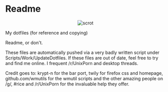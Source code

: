 Readme
========

<p align="center">
  <img src="http://a.pomf.se/jsmyao.png" alt="scrot"/>
</p>

My dotfiles (for reference and copying)

Readme, or don't.

These files are automatically pushed via a very badly written script under Scripts/Work/UpdateDotfiles. If these files are out of date, feel free to try and find me online. I frequent /r/UnixPorn and desktop threads.

Credit goes to: krypt-n for the bar port, twily for firefox css and homepage, github.com/wmutils for the wmutil scripts and the other amazing people on /g/, #rice and /r/UnixPorn for the invaluable help they offer.
